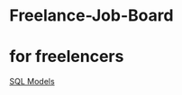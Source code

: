 # Freelance-Job-Board
# for freelencers
[SQL Models](https://drawsql.app/teams/raddames/diagrams/job-apllication)